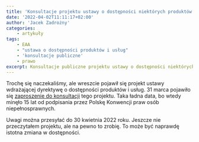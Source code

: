 ```yaml
---
title: 'Konsultacje projektu ustawy o dostępności niektórych produktów i usług'
date: '2022-04-02T11:11:17+02:00'
author: 'Jacek Zadrożny'
categories:
    - artykuły
tags:
    - EAA
    - "ustawa o dostępności produktów i usług"
    - 'konsultacje publiczne'
    - prawo
excerpt: Konsultacje publiczne projektu ustawy o dostępności niektórych produktów i usług.
---
```


Trochę się naczekaliśmy, ale wreszcie pojawił się projekt ustawy wdrażającej dyrektywę o dostępności produktów i usług. 31 marca pojawiło się [zaproszenie do konsultacji](https://www.gov.pl/web/fundusze-regiony/konsultacje-projektu-ustawy-o-dostepnosci-niektorych-produktow-i-uslug--czekamy-na-twoj-glos) tego projektu. Taka ładna data, bo wtedy minęło 15 lat od podpisania przez Polskę Konwencji praw osób niepełnosprawnych.

Uwagi można przesyłać do 30 kwietnia 2022 roku. Jeszcze nie przeczytałem projektu, ale na pewno to zrobię. To może być naprawdę istotna zmiana w dostępności.
